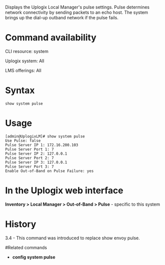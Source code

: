 <!-- 5.4 -->

Displays the Uplogix Local Manager's pulse settings. Pulse determines network connectivity by sending packets to an echo host. The system brings up the dial-up outband network if the pulse fails.

# Command availability 

CLI resource: system

Uplogix system: All

LMS offerings: All

# Syntax 

```
show system pulse
```

# Usage 

```
[admin@UplogixLM]# show system pulse
Use Pulse: false
Pulse Server IP 1: 172.16.200.103
Pulse Server Port 1: 7
Pulse Server IP 2: 127.0.0.1
Pulse Server Port 2: 7
Pulse Server IP 3: 127.0.0.1
Pulse Server Port 3: 7
Enable Out-of-Band on Pulse Failure: yes

```

# In the Uplogix web interface

**Inventory > Local Manager > Out-of-Band > Pulse** - specific to this system

# History 

3.4 - This command was introduced to replace show envoy pulse.

#Related commands 

- **config system pulse**
